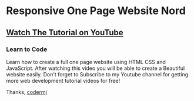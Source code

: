 # Responsive One Page Website Nord
## [Watch The Tutorial on YouTube](https://youtu.be/Eyc6Idor9No)
### Learn to Code

Learn how to create a full one page website using HTML CSS and JavaScript. After watching this video you will be able to create a Beautiful website easily. Don't forget to Subscribe to my Youtube channel for getting more web development tutorial videos for free!

Thanks,
[codermj](https://www.youtube.com/c/codermj)
